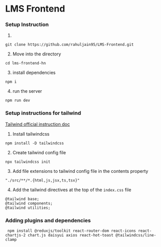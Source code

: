 # LMS Frontend

### Setup Instruction

1.

```
git clone https://github.com/rahuljain95/LMS-Frontend.git
```

2. Move into the directory

```
cd lms-frontend-hn
```

3. install dependencies

```
npm i
```

4. run the server

```
npm run dev
```

### Setup instructions for tailwind

[Tailwind official instruction doc](https://tailwindcss.com/docs/installation)

1. Install tailwindcss

```
npm install -D tailwindcss
```

2. Create tailwind config file

```
npx tailwindcss init
```

3. Add file extensions to tailwind config file in the contents property

```
"./src/**/*.{html,js,jsx,ts,tsx}"
```

4. Add the tailwind directives at the top of the `index.css` file

```
@tailwind base;
@tailwind components;
@tailwind utilities;
```

### Adding plugins and dependencies

```
 npm install @reduxjs/toolkit react-router-dom react-icons react-chartjs-2 chart.js daisyui axios react-hot-toast @tailwindcss/line-clamp

```